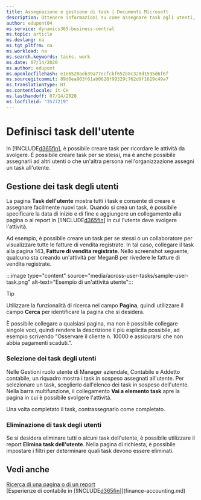```yaml
---
title: Assegnazione e gestione di task | Documenti Microsoft
description: Ottenere informazioni su come assegnare task agli utenti, incluso il proprio contabile, in Business Central.
author: edupont04
ms.service: dynamics365-business-central
ms.topic: article
ms.devlang: na
ms.tgt_pltfrm: na
ms.workload: na
ms.search.keywords: tasks, work
ms.date: 07/14/2020
ms.author: edupont
ms.openlocfilehash: e1e6520aeb39a77ecfcbf652b8c328d1595d6f6f
ms.sourcegitcommit: 89d0ea903f61ab0628f99329c762d9f1619c49a7
ms.translationtype: HT
ms.contentlocale: it-CH
ms.lasthandoff: 07/14/2020
ms.locfileid: "3577219"
---
```

# <a name="define-user-tasks"></a>Definisci task dell'utente

In [!INCLUDE[d365fin](includes/d365fin_md.md)], è possibile creare task per ricordare le attività da svolgere. È possibile creare task per se stessi, ma è anche possibile assegnarli ad altri utenti o che un'altra persona nell'organizzazione assegni un task all'utente.  

## <a name="managing-user-tasks"></a>Gestione dei task degli utenti

La pagina **Task dell'utente** mostra tutti i task e consente di creare e assegnare facilmente nuovi task. Quando si crea un task, è possibile specificare la data di inizio e di fine e aggiungere un collegamento alla pagina o al report in [!INCLUDE[d365fin](includes/d365fin_md.md)] in cui l'utente deve svolgere l'attività.  

Ad esempio, è possibile creare un task per se stessi o un collaboratore per visualizzare tutte le fatture di vendita registrate. In tal caso, collegare il task alla pagina 143, **Fatture di vendita registrate**. Nello screenshot seguente, qualcuno sta creando un'attività per MeganB per rivedere le fatture di vendita registrate.  

:::image type="content" source="media/across-user-tasks/sample-user-task.png" alt-text="Esempio di un'attività utente":::

> [!TIP]  
> Utilizzare la funzionalità di ricerca nel campo **Pagina**, quindi utilizzare il campo **Cerca** per identificare la pagina che si desidera.  
>
> È possibile collegare a qualsiasi pagina, ma non è possibile collegare singole voci, quindi rendere la descrizione il più esplicita possibile, ad esempio scrivendo "Osservare il cliente n. 10000 e assicurarsi che non abbia pagamenti scaduti.".

### <a name="picking-up-user-tasks"></a>Selezione dei task degli utenti

Nelle Gestioni ruolo utente di Manager aziendale, Contabile e Addetto contabile, un riquadro mostra i task in sospeso assegnati all'utente. Per selezionare un task, sceglierlo dall'elenco dei task in sospeso dell'utente. Nella barra multifunzione, il collegamento **Vai a elemento task** apre la pagina in cui è possibile svolgere l'attività.  

Una volta completato il task, contrassegnarlo come completato.  

### <a name="deleting-user-tasks"></a>Eliminazione di task degli utenti

Se si desidera eliminare tutti o alcuni task dell'utente, è possibile utilizzare il report **Elimina task dell'utente**. Nella pagina di richiesta, è possibile impostare i filtri per determinare quali task devono essere eliminati.  

## <a name="see-also"></a>Vedi anche

[Ricerca di una pagina o di un report](ui-search.md)  
[Esperienze di contabile in [!INCLUDE[d365fin](includes/d365fin_md.md)]](finance-accounting.md)  
